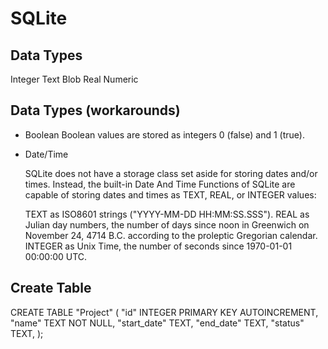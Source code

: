 # SQLite

## Data Types

Integer
Text
Blob
Real
Numeric

## Data Types (workarounds)

*   Boolean
    Boolean values are stored as integers 0 (false) and 1 (true).

*   Date/Time

    SQLite does not have a storage class set aside for storing dates and/or times. Instead, the built-in Date And Time Functions of SQLite are capable of storing dates and times as TEXT, REAL, or INTEGER values:

    TEXT as ISO8601 strings ("YYYY-MM-DD HH:MM:SS.SSS").
    REAL as Julian day numbers, the number of days since noon in Greenwich on November 24, 4714 B.C. according to the      proleptic Gregorian calendar.
    INTEGER as Unix Time, the number of seconds since 1970-01-01 00:00:00 UTC.

## Create Table

CREATE TABLE "Project" (
	"id"	    INTEGER PRIMARY KEY AUTOINCREMENT,
	"name"	    TEXT NOT NULL,
    "start_date" TEXT,
    "end_date"   TEXT,
    "status"    TEXT,
);
